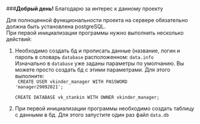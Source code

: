 ###**Добрый день!**
Благодарю за интерес к данному проекту

Для полноценной функциональности проекта на сервере обязательно
должна быть установлена postgreSQL.  
При первой инициализации программы нужно выполнить несколько действий:
1. Необходимо создать бд и прописать данные (название, логин и пароль в 
   словарь <code>database</code> расположенном: <code>data.info</code>   
   Изначально в <code>database</code> уже заданы параметры по умолчанию.
   Вы можете просто создать бд с этими параметрами.
   Для этого выполните:  
   <code>
   CREATE USER vkinder_manager WITH PASSWORD 'manager29092021';  
   CREATE DATABASE vk_stankin WITH OWNER vkinder_manager;
   </code>  
   

2. При первой инициализации программы необходимо создать таблицу с данными в бд.
Для этого запустите один раз файл <code>data.db</code>